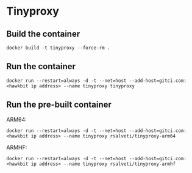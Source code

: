 # Tinyproxy

## Build the container

```
docker build -t tinyproxy --force-rm .
```

## Run the container

```
docker run --restart=always -d -t --net=host --add-host=gitci.com:<hawkbit ip address> --name tinyproxy tinyproxy
```

## Run the pre-built container

ARM64:

```
docker run --restart=always -d -t --net=host --add-host=gitci.com:<hawkbit ip address> --name tinyproxy rsalveti/tinyproxy-arm64
```

ARMHF:

```
docker run --restart=always -d -t --net=host --add-host=gitci.com:<hawkbit ip address> --name tinyproxy rsalveti/tinyproxy-armhf
```
